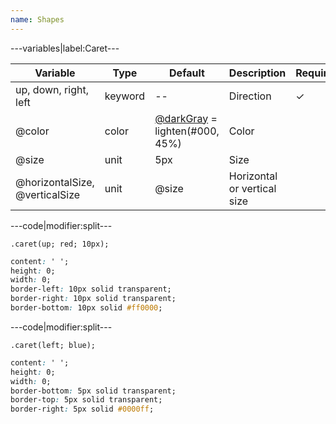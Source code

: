 ```yaml
---
name: Shapes
---
```


---variables|label:Caret---

| Variable | Type | Default | Description | Required |
| -- | -- | -- | -- | -- |
| up, down, right, left | keyword | -- | Direction | ✓ |
| @color | color | [@darkGray](/style/variables#grayscale) = lighten(#000, 45%) | Color ||
| @size | unit | 5px | Size ||
| @horizontalSize, @verticalSize | unit | @size | Horizontal or vertical size ||

---code|modifier:split---

```less
.caret(up; red; 10px);
```

```css
content: ' ';
height: 0;
width: 0;
border-left: 10px solid transparent;
border-right: 10px solid transparent;
border-bottom: 10px solid #ff0000;
```

---code|modifier:split---

```less
.caret(left; blue);
```

```css
content: ' ';
height: 0;
width: 0;
border-bottom: 5px solid transparent;
border-top: 5px solid transparent;
border-right: 5px solid #0000ff;
```